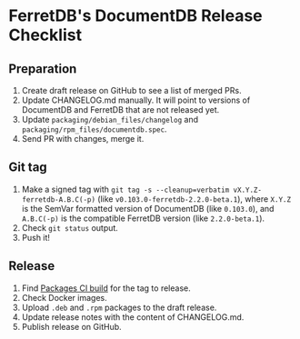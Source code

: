 # FerretDB's DocumentDB Release Checklist

## Preparation

1. Create draft release on GitHub to see a list of merged PRs.
2. Update CHANGELOG.md manually. It will point to versions of DocumentDB and FerretDB that are not released yet.
3. Update `packaging/debian_files/changelog` and `packaging/rpm_files/documentdb.spec`.
4. Send PR with changes, merge it.

## Git tag

1. Make a signed tag with `git tag -s --cleanup=verbatim vX.Y.Z-ferretdb-A.B.C(-p)` (like `v0.103.0-ferretdb-2.2.0-beta.1`),
   where `X.Y.Z` is the SemVar formatted version of DocumentDB (like `0.103.0`),
   and `A.B.C(-p)` is the compatible FerretDB version (like `2.2.0-beta.1`).
2. Check `git status` output.
3. Push it!

## Release

1. Find [Packages CI build](https://github.com/FerretDB/documentdb/actions/workflows/ferretdb_packages.yml?query=event%3Apush)
   for the tag to release.
2. Check Docker images.
3. Upload `.deb` and `.rpm` packages to the draft release.
4. Update release notes with the content of CHANGELOG.md.
5. Publish release on GitHub.
